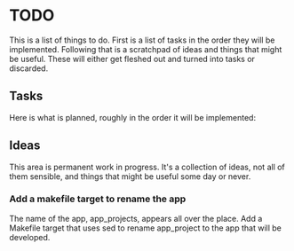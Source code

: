# TODO

This is a list of things to do. First is a list of tasks in the order they 
will be implemented. Following that is a scratchpad of ideas and things that
might be useful. These will either get fleshed out and turned into tasks or 
discarded.

## Tasks

Here is what is planned, roughly in the order it will be implemented:

## Ideas

This area is permanent work in progress. It's a collection of ideas, not all of 
them sensible, and things that might be useful some day or never.

### Add a makefile target to rename the app

The name of the app, app_projects, appears all over the place. Add a Makefile
target that uses sed to rename app_project to the app that will be developed.
